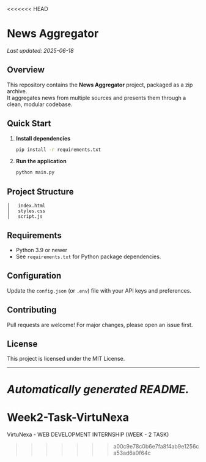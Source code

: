 <<<<<<< HEAD
# News Aggregator

_Last updated: 2025-06-18_

## Overview
This repository contains the **News Aggregator** project, packaged as a zip archive.  
It aggregates news from multiple sources and presents them through a clean, modular codebase.

## Quick Start
1. **Install dependencies**  
   ```bash
   pip install -r requirements.txt
   ```
2. **Run the application**  
   ```bash
   python main.py
   ```

## Project Structure
```
│   index.html
│   styles.css
│   script.js
```

## Requirements
- Python 3.9 or newer  
- See `requirements.txt` for Python package dependencies.

## Configuration
Update the `config.json` (or `.env`) file with your API keys and preferences.

## Contributing
Pull requests are welcome! For major changes, please open an issue first.

## License
This project is licensed under the MIT License.

---

_Automatically generated README._
=======
# Week2-Task-VirtuNexa
VirtuNexa - WEB DEVELOPMENT INTERNSHIP (WEEK - 2 TASK)
>>>>>>> a00c9e78c0b6e7fa8f4ab9e1256ca53ad6a0f64c
